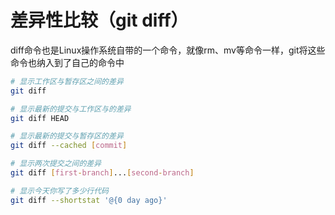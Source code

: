 # 差异性比较（git diff）
diff命令也是Linux操作系统自带的一个命令，就像rm、mv等命令一样，git将这些命令也纳入到了自己的命令中

```bash
# 显示工作区与暂存区之间的差异
git diff

# 显示最新的提交与工作区与的差异
git diff HEAD 

# 显示最新的提交与暂存区的差异
git diff --cached [commit]

# 显示两次提交之间的差异
git diff [first-branch]...[second-branch]

# 显示今天你写了多少行代码
git diff --shortstat '@{0 day ago}'
```
